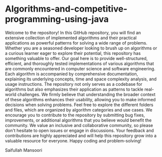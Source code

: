 # Algorithms-and-competitive-programming-using-java
Welcome to the repository!
In this GitHub repository, you will find an extensive collection of implemented algorithms and their practical applications as powerful patterns for solving a wide range of problems. Whether you are a seasoned developer looking to brush up on algorithms or a curious learner eager to explore their potential, this repository has something valuable to offer.
Our goal here is to provide well-structured, efficient, and thoroughly tested implementations of various algorithms that are commonly encountered in computer science and software engineering. Each algorithm is accompanied by comprehensive documentation, explaining its underlying concepts, time and space complexity analysis, and usage instructions.
The repository not only serves as a codebase for algorithms but also emphasizes their application as patterns to tackle real-world challenges. We firmly believe that understanding the broader context of these algorithms enhances their usability, allowing you to make informed decisions when solving problems.
Feel free to explore the different folders and files, which are organized by algorithm categories and use cases. We encourage you to contribute to the repository by submitting bug fixes, improvements, or additional algorithms that you believe would benefit the community.
We value an inclusive and collaborative community, so please don't hesitate to open issues or engage in discussions. Your feedback and contributions are highly appreciated and will help this repository grow into a valuable resource for everyone.
Happy coding and problem-solving!

Saifullah Mansoori
